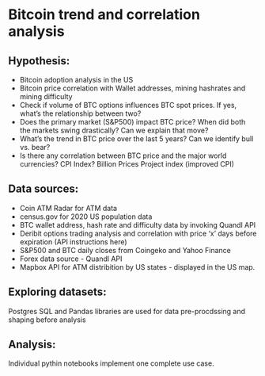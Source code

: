 # Bitcoin trend and correlation analysis

## Hypothesis:

* Bitcoin adoption analysis in the US
* Bitcoin price correlation with Wallet addresses, mining hashrates and mining difficulty 
* Check if volume of BTC options influences BTC spot prices. If yes, what’s the relationship between two?  
* Does the primary market (S&P500) impact BTC price? When did both the markets swing drastically? Can we  explain that  move? 
* What’s the trend in BTC price over the last 5 years? Can we identify bull vs. bear?  
* Is there any correlation between BTC price and the major world currencies? CPI Index? Billion Prices Project index (improved CPI)

## Data sources:
* Coin ATM Radar for ATM data
* census.gov for 2020 US population data
* BTC wallet address, hash rate and difficulty data by invoking Quandl API 
* Deribit options trading analysis and correlation with price ‘x’ days before expiration (API  instructions here)
* S&P500 and BTC daily closes from Coingeko and Yahoo Finance
* Forex data source - Quandl API
* Mapbox API for ATM distribition by US states - displayed in the US map.

## Exploring datasets:
Postgres SQL and Pandas libraries are used for data pre-procdssing and shaping before analysis

## Analysis:
Individual pythin notebooks implement one complete use case. 


